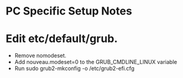 # PC Specific Setup Notes

# Edit etc/default/grub.

- Remove nomodeset.
- Add nouveau.modeset=0 to the GRUB_CMDLINE_LINUX variable
- Run sudo grub2-mkconfig -o /etc/grub2-efi.cfg
